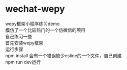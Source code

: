 # wechat-wepy
wepy框架小程序练习demo<br/>
模仿了一个比较热门的一个仿微信的项目<br/>
自己练习一些<br/>
首先安装wepy框架<br/>
运行步骤<br/>
npm install
会有一个错误缺少esline的一个文件，自己创建 <br/>
npm run dev运行<br/>
